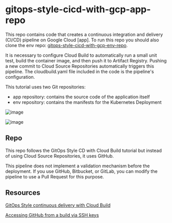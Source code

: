 # gitops-style-cicd-with-gcp-app-repo
This repo contains code that creates a continuous integration and delivery (CI/CD) pipeline on Google Cloud [app]. To run this repo you should also clone the env repo: [gitops-style-cicd-with-gcp-env-repo](https://github.com/jeantardelli/gitops-style-cicd-with-gcp-env-repo).

It is necessary to configure Cloud Build to automatically run a small unit test, build the container image, and then push it to Artifact Registry. Pushing a new commit to Cloud Source Repositories automatically triggers this pipeline. The cloudbuild.yaml file included in the code is the pipeline's configuration.


This tutorial uses two Git repositories:

- app repository: contains the source code of the application itself
- env repository: contains the manifests for the Kubernetes Deployment

![image](https://user-images.githubusercontent.com/42701946/213552719-d5ed02b1-5555-47ed-b547-def36df4a3ad.png)

![image](https://user-images.githubusercontent.com/42701946/213379111-5d04dbfc-ef70-437a-871e-fd3679c22df2.png)


## Repo

This repo follows the GitOps Style CD with Cloud Build tutorial but instead of using Cloud Source Repositories, it uses GitHub.

This pipeline does not implement a validation mechanism before the deployment. If you use GitHub, Bitbucket, or GitLab, you can modify the pipeline to use a Pull Request for this purpose.

## Resources

[GitOps Style continuous delivery with Cloud Build](https://cloud.google.com/kubernetes-engine/docs/tutorials/gitops-cloud-build)

[Accessing GitHub from a build via SSH keys](https://cloud.google.com/build/docs/access-github-from-build)
